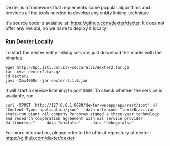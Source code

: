 Dexter is a framework that implements some popular algorithms and provides all the tools needed to develop any entity linking technique.

It's source code is avaialbe at: https://github.com/dexter/dexter.
It does not offer any live api, so we have to deploy it locally.

### Run Dexter Locally
To start the dexter entity linking service, 
just download the model with the binaries:

```shell
wget http://hpc.isti.cnr.it/~ceccarelli/dexter2.tar.gz
tar -xvzf dexter2.tar.gz
cd dexter2
java -Xmx4000m -jar dexter-2.1.0.jar
```
It will start a service listening to port `8080`.
To check whether the service is available, 
run 
```
curl -XPOST 'http://127.0.0.1:8080/dexter-webapp/api/rest/spot' -H 'Content-Type: application/json' --data-urlencode "text=Brazilian state-run giant oil company Perobras signed a three-year technology and research cooperation agreement with oil service provider Halliburton."   --data "wn=false"   --data "debug=false"
``` 



For more information, please refer to the official repository of dexter: https://github.com/dexter/dexter

 


